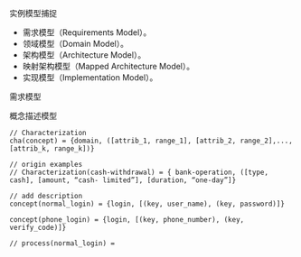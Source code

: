  
实例模型捕捉 

- 需求模型（Requirements Model）。
- 领域模型（Domain Model）。
- 架构模型（Architecture Model）。
- 映射架构模型（Mapped Architecture Model）。
- 实现模型（Implementation Model）。


需求模型

概念描述模型

```
// Characterization
cha(concept) = {domain, ([attrib_1, range_1], [attrib_2, range_2],...,[attrib_k, range_k])}

// origin examples
// Characterization(cash-withdrawal) = { bank-operation, ([type, cash], [amount, “cash- limited”], [duration, “one-day”]}

// add description
concept(normal_login) = {login, [(key, user_name), (key, password)]}

concept(phone_login) = {login, [(key, phone_number), (key, verify_code)]}

// process(normal_login) =
```